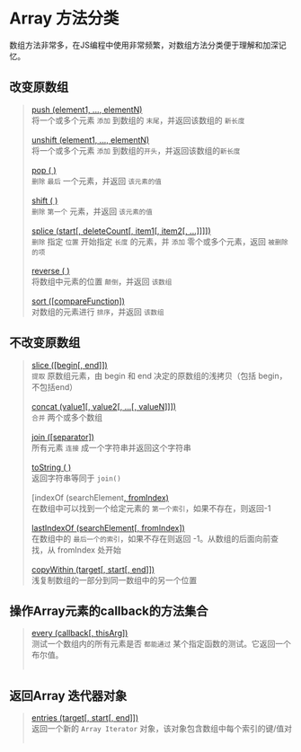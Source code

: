 # Array 方法分类

数组方法非常多，在JS编程中使用非常频繁，对数组方法分类便于理解和加深记忆。

## 改变原数组

> [push (element1, ..., elementN)](https://developer.mozilla.org/zh-CN/docs/Web/JavaScript/Reference/Global_Objects/Array/push)<br>
> 将一个或多个元素 `添加` 到数组的 `末尾`，并返回该数组的 `新长度`<br><br>
> [unshift (element1, ..., elementN)](https://developer.mozilla.org/zh-CN/docs/Web/JavaScript/Reference/Global_Objects/Array/unshift)<br>
> 将一个或多个元素 `添加` 到数组的`开头`，并返回该数组的`新长度`<br><br>
> [pop ( )](https://developer.mozilla.org/zh-CN/docs/Web/JavaScript/Reference/Global_Objects/Array/pop)<br>
> `删除` `最后` 一个元素，并返回 `该元素的值`<br><br>
> [shift ( )](https://developer.mozilla.org/zh-CN/docs/Web/JavaScript/Reference/Global_Objects/Array/shift)<br>
> `删除` `第一个` 元素，并返回 `该元素的值`<br><br>
> [splice (start[, deleteCount[, item1[, item2[, ...]]]])](https://developer.mozilla.org/zh-CN/docs/Web/JavaScript/Reference/Global_Objects/Array/splice)<br>
> `删除` 指定 `位置` 开始指定 `长度` 的元素，并 `添加` 零个或多个元素，返回 `被删除的项`<br><br>
> [reverse ( )](https://developer.mozilla.org/zh-CN/docs/Web/JavaScript/Reference/Global_Objects/Array/reverse)<br>
> 将数组中元素的位置 `颠倒`，并返回 `该数组`<br><br>
> [sort ([compareFunction])](https://developer.mozilla.org/zh-CN/docs/Web/JavaScript/Reference/Global_Objects/Array/sort)<br>
> 对数组的元素进行 `排序`，并返回 `该数组`

## 不改变原数组

> [slice ([begin[, end]])](https://developer.mozilla.org/zh-CN/docs/Web/JavaScript/Reference/Global_Objects/Array/slice)<br>
> `提取` 原数组元素，由 begin 和 end 决定的原数组的浅拷贝（包括 begin，不包括end）<br><br>
> [concat (value1[, value2[, ...[, valueN]]])](https://developer.mozilla.org/zh-CN/docs/Web/JavaScript/Reference/Global_Objects/Array/concat)<br>
> `合并` 两个或多个数组<br><br>
> [join ([separator])](https://developer.mozilla.org/zh-CN/docs/Web/JavaScript/Reference/Global_Objects/Array/join)<br>
> 所有元素 `连接` 成一个字符串并返回这个字符串<br><br>
> [toString ( )](https://developer.mozilla.org/zh-CN/docs/Web/JavaScript/Reference/Global_Objects/Array/toString)<br>
> 返回字符串等同于 `join()`<br><br>
> [indexOf (searchElement[, fromIndex)](https://developer.mozilla.org/zh-CN/docs/Web/JavaScript/Reference/Global_Objects/Array/indexOf)<br>
> 在数组中可以找到一个给定元素的 `第一个索引`，如果不存在，则返回-1<br><br>
> [lastIndexOf (searchElement[, fromIndex])](https://developer.mozilla.org/zh-CN/docs/Web/JavaScript/Reference/Global_Objects/Array/lastIndexOf)<br>
> 在数组中的 `最后一个的索引`，如果不存在则返回 -1。从数组的后面向前查找，从 fromIndex 处开始<br><br>
> [copyWithin (target[, start[, end]])](https://developer.mozilla.org/zh-CN/docs/Web/JavaScript/Reference/Global_Objects/Array/copyWithin)<br>
> 浅复制数组的一部分到同一数组中的另一个位置

## 操作Array元素的callback的方法集合

> [every (callback[, thisArg])](https://developer.mozilla.org/zh-CN/docs/Web/JavaScript/Reference/Global_Objects/Array/every)<br>
> 测试一个数组内的所有元素是否 `都能通过` 某个指定函数的测试。它返回一个布尔值。<br><br>

## 返回Array 迭代器对象

> [entries (target[, start[, end]])](https://developer.mozilla.org/zh-CN/docs/Web/JavaScript/Reference/Global_Objects/Array/copyWithin)<br>
> 返回一个新的 `Array Iterator` 对象，该对象包含数组中每个索引的键/值对<br><br>
